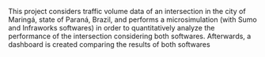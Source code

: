 This project considers traffic volume data of an intersection in the city of Maringá, state of Paraná, Brazil, and performs a microsimulation (with Sumo and Infraworks softwares) in order to quantitatively analyze the performance of the intersection considering both softwares. Afterwards, a dashboard is created comparing the results of both softwares

